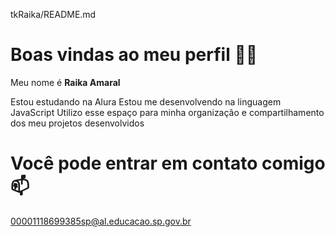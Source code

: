 tkRaika/README.md

# Boas vindas ao meu perfil 💙💙
Meu nome é **Raika Amaral**

Estou estudando na Alura
Estou me desenvolvendo na linguagem JavaScript
Utilizo esse espaço para minha organização e compartilhamento dos meu projetos desenvolvidos
# Você pode entrar em contato comigo 📫
00001118699385sp@al.educacao.sp.gov.br
